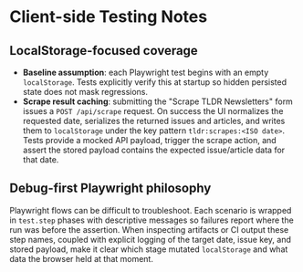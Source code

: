 # Client-side Testing Notes

## LocalStorage-focused coverage

- **Baseline assumption**: each Playwright test begins with an empty `localStorage`. Tests explicitly verify this at startup so hidden persisted state does not mask regressions.
- **Scrape result caching**: submitting the "Scrape TLDR Newsletters" form issues a `POST /api/scrape` request. On success the UI normalizes the requested date, serializes the returned issues and articles, and writes them to `localStorage` under the key pattern `tldr:scrapes:<ISO date>`. Tests provide a mocked API payload, trigger the scrape action, and assert the stored payload contains the expected issue/article data for that date.

## Debug-first Playwright philosophy

Playwright flows can be difficult to troubleshoot. Each scenario is wrapped in `test.step` phases with descriptive messages so failures report where the run was before the assertion. When inspecting artifacts or CI output these step names, coupled with explicit logging of the target date, issue key, and stored payload, make it clear which stage mutated `localStorage` and what data the browser held at that moment.

